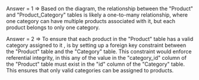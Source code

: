 
Answer = 1 => Based on the diagram, the relationship between the "Product" and "Product_Category" tables is likely a one-to-many relationship, where one category can have multiple products  associated with it, but each product belongs to only one category.

Answer = 2 =>  To ensure that each product in the "Product" table has a valid category assigned to it ,  is by setting up a foreign key constraint between the "Product" table and the "Category" table. This constraint would enforce referential integrity, in this any of the value in the "category_id" column of the "Product" table must exist in the "id" column of the "Category" table. This ensures that only valid categories can be assigned to products.
